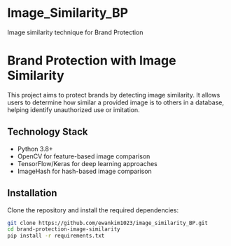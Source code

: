 # Image_Similarity_BP
Image similarity technique for Brand Protection

# Brand Protection with Image Similarity
This project aims to protect brands by detecting image similarity. It allows users to determine how similar a provided image is to others in a database, helping identify unauthorized use or imitation.

## Technology Stack
- Python 3.8+
- OpenCV for feature-based image comparison
- TensorFlow/Keras for deep learning approaches
- ImageHash for hash-based image comparison

## Installation
Clone the repository and install the required dependencies:

```bash
git clone https://github.com/ewankim1023/image_similarity_BP.git
cd brand-protection-image-similarity
pip install -r requirements.txt
